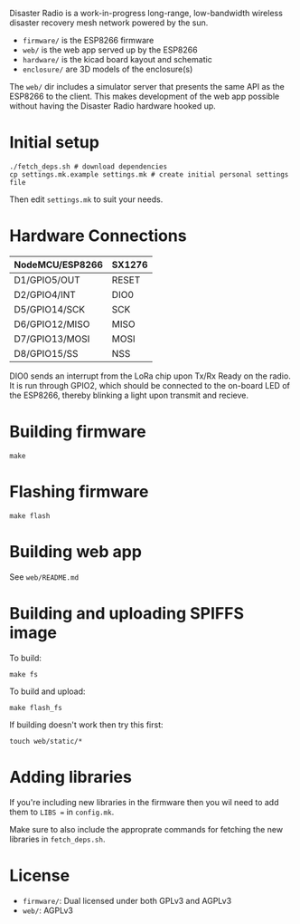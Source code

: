 
Disaster Radio is a work-in-progress long-range, low-bandwidth wireless disaster recovery mesh network powered by the sun.

* `firmware/` is the ESP8266 firmware
* `web/` is the web app served up by the ESP8266
* `hardware/` is the kicad board kayout and schematic
* `enclosure/` are 3D models of the enclosure(s)

The `web/` dir includes a simulator server that presents the same API as the ESP8266 to the client. This makes development of the web app possible without having the Disaster Radio hardware hooked up.

# Initial setup

```
./fetch_deps.sh # download dependencies
cp settings.mk.example settings.mk # create initial personal settings file
```

Then edit `settings.mk` to suit your needs.

# Hardware Connections  

NodeMCU/ESP8266 | SX1276   
----------------|--------
D1/GPIO5/OUT | RESET
D2/GPIO4/INT | DIO0   
D5/GPIO14/SCK | SCK  
D6/GPIO12/MISO | MISO   
D7/GPIO13/MOSI | MOSI   
D8/GPIO15/SS | NSS     
  
DIO0 sends an interrupt from the LoRa chip upon Tx/Rx Ready on the radio. It is run through GPIO2, which should be connected to the on-board LED of the ESP8266, thereby blinking a light upon transmit and recieve. 
  
# Building firmware

```
make
```

# Flashing firmware

```
make flash
```

# Building web app

See `web/README.md`

# Building and uploading SPIFFS image

To build:

```
make fs
```

To build and upload:

```
make flash_fs
```

If building doesn't work then try this first:

```
touch web/static/*
```

# Adding libraries

If you're including new libraries in the firmware then you wil need to add them to `LIBS =` in `config.mk`. 

Make sure to also include the approprate commands for fetching the new libraries in `fetch_deps.sh`.

# License

* `firmware/`: Dual licensed under both GPLv3 and AGPLv3
* `web/`: AGPLv3

